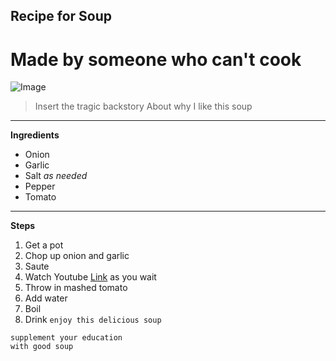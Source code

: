 ## Recipe for Soup
# Made by someone who can't cook
![Image](https://images.unsplash.com/photo-1604152135912-04a022e23696?ixlib=rb-4.0.3&ixid=MnwxMjA3fDB8MHxzZWFyY2h8NXx8c291cHxlbnwwfHwwfHw%3D&w=1000&q=80)
> Insert the tragic backstory
> About why I like this soup
---
**Ingredients**
* Onion
* Garlic
* Salt *as needed*
* Pepper
* Tomato
---
**Steps**
1. Get a pot
2. Chop up onion and garlic
3. Saute
4. Watch Youtube [Link](https://www.youtube.com/) as you wait
5. Throw in mashed tomato
6. Add water
7. Boil
8. Drink
`enjoy this delicious soup`
```
supplement your education
with good soup
```

